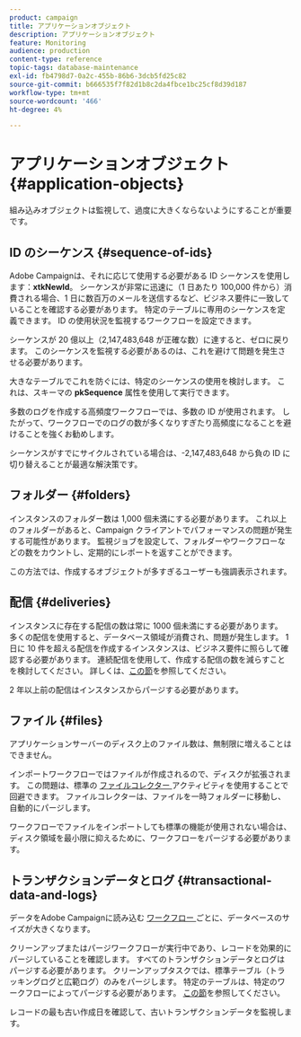 ```yaml
---
product: campaign
title: アプリケーションオブジェクト
description: アプリケーションオブジェクト
feature: Monitoring
audience: production
content-type: reference
topic-tags: database-maintenance
exl-id: fb4798d7-0a2c-455b-86b6-3dcb5fd25c82
source-git-commit: b666535f7f82d1b8c2da4fbce1bc25cf8d39d187
workflow-type: tm+mt
source-wordcount: '466'
ht-degree: 4%

---
```


# アプリケーションオブジェクト{#application-objects}



組み込みオブジェクトは監視して、過度に大きくならないようにすることが重要です。

## ID のシーケンス {#sequence-of-ids}

Adobe Campaignは、それに応じて使用する必要がある ID シーケンスを使用します：**xtkNewId**。 シーケンスが非常に迅速に（1 日あたり 100,000 件から）消費される場合、1 日に数百万のメールを送信するなど、ビジネス要件に一致していることを確認する必要があります。 特定のテーブルに専用のシーケンスを定義できます。 ID の使用状況を監視するワークフローを設定できます。

シーケンスが 20 億以上（2,147,483,648 が正確な数）に達すると、ゼロに戻ります。 このシーケンスを監視する必要があるのは、これを避けて問題を発生させる必要があります。

大きなテーブルでこれを防ぐには、特定のシーケンスの使用を検討します。 これは、スキーマの **pkSequence** 属性を使用して実行できます。

多数のログを作成する高頻度ワークフローでは、多数の ID が使用されます。 したがって、ワークフローでのログの数が多くなりすぎたり高頻度になることを避けることを強くお勧めします。

シーケンスがすでにサイクルされている場合は、-2,147,483,648 から負の ID に切り替えることが最適な解決策です。

## フォルダー {#folders}

インスタンスのフォルダー数は 1,000 個未満にする必要があります。 これ以上のフォルダーがあると、Campaign クライアントでパフォーマンスの問題が発生する可能性があります。 監視ジョブを設定して、フォルダーやワークフローなどの数をカウントし、定期的にレポートを返すことができます。

この方法では、作成するオブジェクトが多すぎるユーザーも強調表示されます。

## 配信 {#deliveries}

インスタンスに存在する配信の数は常に 1000 個未満にする必要があります。 多くの配信を使用すると、データベース領域が消費され、問題が発生します。 1 日に 10 件を超える配信を作成するインスタンスは、ビジネス要件に照らして確認する必要があります。 連続配信を使用して、作成する配信の数を減らすことを検討してください。 詳しくは、[この節](../../workflow/using/continuous-delivery.md)を参照してください。

2 年以上前の配信はインスタンスからパージする必要があります。

## ファイル {#files}

アプリケーションサーバーのディスク上のファイル数は、無制限に増えることはできません。

インポートワークフローではファイルが作成されるので、ディスクが拡張されます。 この問題は、標準の [ ファイルコレクター ](../../workflow/using/file-collector.md) アクティビティを使用することで回避できます。 ファイルコレクターは、ファイルを一時フォルダーに移動し、自動的にパージします。

ワークフローでファイルをインポートしても標準の機能が使用されない場合は、ディスク領域を最小限に抑えるために、ワークフローをパージする必要があります。

## トランザクションデータとログ {#transactional-data-and-logs}

データをAdobe Campaignに読み込む [ ワークフロー ](../../workflow/using/data-life-cycle.md#work-table) ごとに、データベースのサイズが大きくなります。

クリーンアップまたはパージワークフローが実行中であり、レコードを効果的にパージしていることを確認します。 すべてのトランザクションデータとログはパージする必要があります。 クリーンアップタスクでは、標準テーブル（トラッキングログと広範ログ）のみをパージします。 特定のテーブルは、特定のワークフローによってパージする必要があります。 [この節](../../workflow/using/monitoring-workflow-execution.md#purging-the-logs)を参照してください。

レコードの最も古い作成日を確認して、古いトランザクションデータを監視します。

